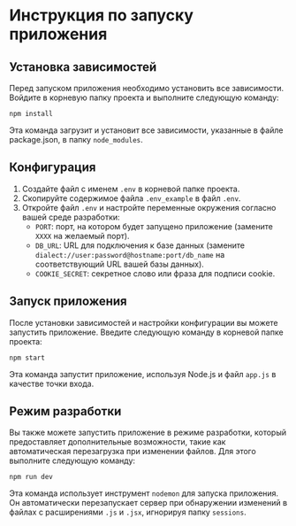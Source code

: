 # Инструкция по запуску приложения

## Установка зависимостей

Перед запуском приложения необходимо установить все зависимости. Войдите в корневую папку проекта и выполните следующую команду:

```shell
npm install
```

Эта команда загрузит и установит все зависимости, указанные в файле package.json, в папку `node_modules`.

## Конфигурация

1. Создайте файл с именем `.env` в корневой папке проекта.
2. Скопируйте содержимое файла `.env_example` в файл `.env`.
3. Откройте файл `.env` и настройте переменные окружения согласно вашей среде разработки:
   - `PORT`: порт, на котором будет запущено приложение (замените `XXXX` на желаемый порт).
   - `DB_URL`: URL для подключения к базе данных (замените `dialect://user:password@hostname:port/db_name` на соответствующий URL вашей базы данных).
   - `COOKIE_SECRET`: секретное слово или фраза для подписи cookie.

## Запуск приложения

После установки зависимостей и настройки конфигурации вы можете запустить приложение. Введите следующую команду в корневой папке проекта:

```shell
npm start
```

Эта команда запустит приложение, используя Node.js и файл `app.js` в качестве точки входа.

## Режим разработки

Вы также можете запустить приложение в режиме разработки, который предоставляет дополнительные возможности, такие как автоматическая перезагрузка при изменении файлов. Для этого выполните следующую команду:

```shell
npm run dev
```

Эта команда использует инструмент `nodemon` для запуска приложения. Он автоматически перезапускает сервер при обнаружении изменений в файлах с расширениями `.js` и `.jsx`, игнорируя папку `sessions`.
